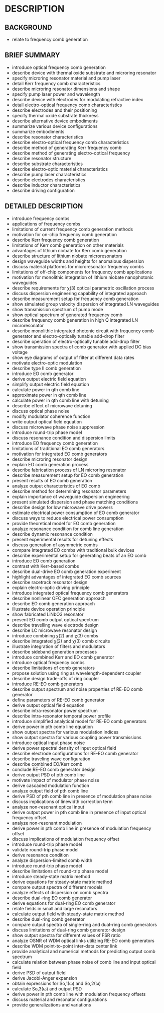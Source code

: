# DESCRIPTION

## BACKGROUND

- relate to frequency comb generation

## BRIEF SUMMARY

- introduce optical frequency comb generation
- describe device with thermal oxide substrate and microring resonator
- specify microring resonator material and pump laser
- detail Kerr frequency comb characteristics
- describe microring resonator dimensions and shape
- specify pump laser power and wavelength
- describe device with electrodes for modulating refractive index
- detail electro-optical frequency comb characteristics
- describe electrodes and their positioning
- specify thermal oxide substrate thickness
- describe alternative device embodiments
- summarize various device configurations
- summarize embodiments
- describe resonator characteristics
- describe electro-optical frequency comb characteristics
- describe method of generating Kerr frequency comb
- describe method of generating electro-optical frequency
- describe resonator structure
- describe substrate characteristics
- describe electro-optic material characteristics
- describe pump laser characteristics
- describe electrodes characteristics
- describe inductor characteristics
- describe driving configuration

## DETAILED DESCRIPTION

- introduce frequency combs
- applications of frequency combs
- limitations of current frequency comb generation methods
- motivation for on-chip frequency comb generation
- describe Kerr frequency comb generation
- limitations of Kerr comb generation on other materials
- advantages of lithium niobate for Kerr comb generation
- describe structure of lithium niobate microresonators
- design waveguide widths and heights for anomalous dispersion
- discuss material platforms for microresonator frequency combs
- limitations of off-chip components for frequency comb applications
- motivation for monolithic integration of lithium niobate nanophotonic waveguides
- describe requirements for χ(3) optical parametric oscillation process
- discuss dispersion engineering capability of integrated approach
- describe measurement setup for frequency comb generation
- show simulated group velocity dispersion of integrated LN waveguides
- show transmission spectrum of pump mode
- show optical spectrum of generated frequency comb
- describe frequency comb generation in high Q integrated LN microresonator
- describe monolithic integrated photonic circuit with frequency comb generator and electro-optically tunable add-drop filter
- describe operation of electro-optically tunable add-drop filter
- show transmission spectra of comb generator with applied DC bias voltage
- show eye diagrams of output of filter at different data rates
- motivate electro-optic modulation
- describe type II comb generation
- introduce EO comb generator
- derive output electric field equation
- simplify output electric field equation
- calculate power in qth comb line
- approximate power in qth comb line
- calculate power in qth comb line with detuning
- describe effect of microwave detuning
- discuss optical phase noise
- modify modulator coherence function
- write output optical field equation
- discuss microwave phase noise suppression
- introduce round-trip phase model
- discuss resonance condition and dispersion limits
- introduce EO frequency comb generation
- limitations of traditional EO comb generators
- motivation for integrated EO comb generators
- describe microring resonator design
- explain EO comb generation process
- describe fabrication process of LN microring resonator
- describe measurement setup for EO comb generation
- present results of EO comb generation
- analyze output characteristics of EO comb
- describe method for determining resonator parameters
- explain importance of waveguide dispersion engineering
- present simulated dispersion and phase matching conditions
- describe design for low microwave drive powers
- estimate electrical power consumption of EO comb generator
- discuss ways to reduce electrical power consumption
- provide theoretical model for EO comb generation
- analyze resonance condition for comb line generation
- describe dynamic resonance condition
- present experimental results for detuning effects
- discuss generation of asymmetric combs
- compare integrated EO combs with traditional bulk devices
- describe experimental setup for generating beats of an EO comb
- introduce EO comb generation
- contrast with Kerr-based combs
- describe dual-drive EO comb generation experiment
- highlight advantages of integrated EO comb sources
- describe racetrack resonator design
- explain electro-optic driving principle
- introduce integrated optical frequency comb generators
- describe nonlinear OFC generation approach
- describe EO comb generation approach
- illustrate device operation principle
- show fabricated LiNbO3 resonator
- present EO comb output optical spectrum
- describe travelling wave electrode design
- describe LC microwave resonator design
- introduce combining χ(2) and χ(3) combs
- describe integrated χ(2) and χ(3) comb circuits
- illustrate integration of filters and modulators
- describe sideband generation processes
- introduce combined Kerr and EO comb generator
- introduce optical frequency combs
- describe limitations of comb generators
- propose solution using ring as wavelength-dependent coupler
- describe design trade-offs of ring coupler
- introduce RE-EO comb generators
- describe output spectrum and noise properties of RE-EO comb generator
- define parameters of RE-EO comb generator
- derive output optical field equation
- describe intra-resonator power spectrum
- describe intra-resonator temporal power profile
- introduce simplified analytical model for RE-EO comb generators
- derive power in pth comb line equation
- show output spectra for various modulation indices
- show output spectra for various coupling power transmissions
- introduce optical input phase noise
- derive power spectral density of input optical field
- describe electrode configurations for RE-EO comb generator
- describe traveling wave configuration
- describe combined EO/Kerr comb
- conclude RE-EO comb generator design
- derive output PSD of pth comb line
- motivate impact of modulator phase noise
- derive cascaded modulation function
- analyze output field of pth comb line
- derive PSD of pth comb line in presence of modulation phase noise
- discuss implications of linewidth correction term
- analyze non-resonant optical input
- derive output power in pth comb line in presence of input optical frequency offset
- analyze non-resonant modulation
- derive power in pth comb line in presence of modulation frequency offset
- discuss implications of modulation frequency offset
- introduce round-trip phase model
- validate round-trip phase model
- derive resonance condition
- analyze dispersion-limited comb width
- introduce round-trip phase model
- describe limitations of round-trip phase model
- introduce steady-state matrix method
- derive equations for steady-state matrix method
- compare output spectra of different models
- analyze effects of dispersion on comb spectra
- describe dual-ring EO comb generator
- derive equations for dual-ring EO comb generator
- relate fields in small and large resonators
- calculate output field with steady-state matrix method
- describe dual-ring comb generator
- compare output spectra of single-ring and dual-ring comb generators
- discuss limitations of dual-ring comb generator design
- show output spectra for different values of FSR ratio
- analyze OSNR of WDM optical links utilizing RE-EO comb generators
- describe WDM point-to-point inter-data center link
- provide analytical and numerical methods for predicting output comb spectrum
- calculate relation between phase noise of comb line and input optical field
- derive PSD of output field
- derive Jacobi-Anger expansion
- obtain expressions for So,1(ω) and So,2(ω)
- calculate So,3(ω) and output PSD
- derive power in pth comb line with modulation frequency offsets
- discuss material and resonator configurations
- provide generalizations and variations

